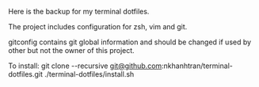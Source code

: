 Here is the backup for my terminal dotfiles.

The project includes configuration for zsh, vim and git.

gitconfig contains git global information and should be changed if used by other but not the owner of this project.

To install:
git clone --recursive git@github.com:nkhanhtran/terminal-dotfiles.git
./terminal-dotfiles/install.sh



